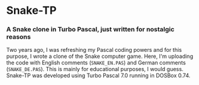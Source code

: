 # Snake-TP

<h3>A Snake clone in Turbo Pascal, just written for nostalgic reasons</h3>

Two years ago, I was refreshing my Pascal coding powers and for this purpose, I wrote a clone of the Snake computer game. Here, I'm uploading the code with English comments (`SNAKE_EN.PAS`) and German comments (`SNAKE_DE.PAS`). This is mainly for educational purposes, I would guess. Snake-TP was developed using Turbo Pascal 7.0 running in DOSBox 0.74.

